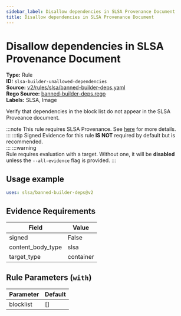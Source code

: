 ```yaml
---
sidebar_label: Disallow dependencies in SLSA Provenance Document
title: Disallow dependencies in SLSA Provenance Document
---  
```

# Disallow dependencies in SLSA Provenance Document  
**Type:** Rule  
**ID:** `slsa-builder-unallowed-dependencies`  
**Source:** [v2/rules/slsa/banned-builder-deps.yaml](https://github.com/scribe-public/sample-policies/blob/main/v2/rules/slsa/banned-builder-deps.yaml)  
**Rego Source:** [banned-builder-deps.rego](https://github.com/scribe-public/sample-policies/blob/main/v2/rules/slsa/banned-builder-deps.rego)  
**Labels:** SLSA, Image  

Verify that dependencies in the block list do not appear in the SLSA Proveance document.

:::note 
This rule requires SLSA Provenance. See [here](https://deploy-preview-299--scribe-security.netlify.app/docs/valint/help/valint_slsa) for more details.  
::: 
:::tip 
Signed Evidence for this rule **IS NOT** required by default but is recommended.  
::: 
:::warning  
Rule requires evaluation with a target. Without one, it will be **disabled** unless the `--all-evidence` flag is provided.
::: 

## Usage example

```yaml
uses: slsa/banned-builder-deps@v2
```

## Evidence Requirements  
| Field | Value |
|-------|-------|
| signed | False |
| content_body_type | slsa |
| target_type | container |

## Rule Parameters (`with`)  
| Parameter | Default |
|-----------|---------|
| blocklist | [] |

